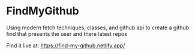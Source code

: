 # FindMyGithub
Using modern fetch techniques, classes, and github api to create a github find that presents the user and there latest repos

Find it live at: https://find-my-github.netlify.app/ 
